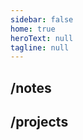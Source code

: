 ```yaml
---
sidebar: false
home: true
heroText: null 
tagline: null
---
```


## /notes

<BlurbCardList category="notes" />

## /projects

<BlurbCardList category="projects" />
